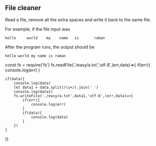 ## File cleaner
Read a file, remove all the extra spaces and write it back to the same file.

For example, if the file input was
```
hello     world    my    name   is       raman
```

After the program runs, the output should be

```
hello world my name is raman
```


const fs = require('fs')
fs.readFile('./easy/a.txt','utf-8',(err,data)=>{
    if(err){
       console.log(err)
    }

    if(data){
        console.log(data)
        let data1 = data.split(/\s+/).join(' ')
        console.log(data1)
        fs.writeFile('./easy/a.txt',data1,'utf-8',(err,data)=>{
            if(err){
                console.log(err)
            }
            if(data){
                console.log(data)
            }
        })
    }
})